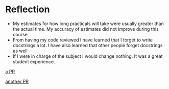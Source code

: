 # Reflection
* My estimates for how long practicals will take were usually greater than the actual time. My accuracy of estimates did not improve during this course
* From having my code reviewed I have learned that I forget to write docstrings a lot. I have also learned that other people forget docstrings as well
* If I were in charge of the subject I would change nothing. It was a great student experience.

[a PR](https://github.com/bigdogmitchyp/cp1404practicals/pull/2)

[another PR](https://github.com/bigdogmitchyp/cp1404practicals/pull/3)